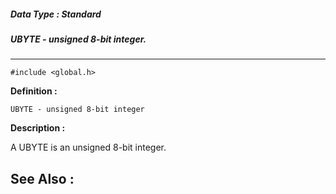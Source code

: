 ##### Data Type : Standard
##### UBYTE - unsigned 8-bit integer.
---
```
#include <global.h>
```

**Definition :**
```
UBYTE - unsigned 8-bit integer
```

**Description :**

A UBYTE is an unsigned 8-bit integer.


**See Also :**
---
